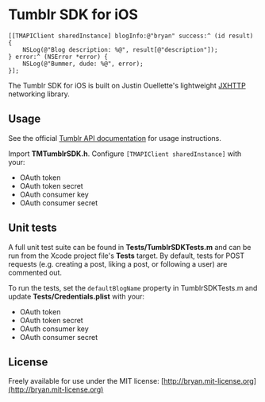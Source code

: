 # Tumblr SDK for iOS

    [[TMAPIClient sharedInstance] blogInfo:@"bryan" success:^ (id result) {
        NSLog(@"Blog description: %@", result[@"description"]);
    } error:^ (NSError *error) {
        NSLog(@"Bummer, dude: %@", error);
    }];
    
The Tumblr SDK for iOS is built on Justin Ouellette's lightweight [JXHTTP](https://github.com/jstn/JXHTTP) networking library.

## Usage
See the official [Tumblr API documentation](http://www.tumblr.com/docs/en/api/v2) for usage instructions.

Import **TMTumblrSDK.h**. Configure `[TMAPIClient sharedInstance]` with your:

* OAuth token
* OAuth token secret
* OAuth consumer key
* OAuth consumer secret


## Unit tests
A full unit test suite can be found in **Tests/TumblrSDKTests.m** and can be run from the Xcode project file's **Tests** target. By default, tests for POST requests (e.g. creating a post, liking a post, or following a user) are commented out.

To run the tests, set the `defaultBlogName` property in TumblrSDKTests.m and update **Tests/Credentials.plist** with your:

* OAuth token
* OAuth token secret
* OAuth consumer key
* OAuth consumer secret

## License
Freely available for use under the MIT license: [http://bryan.mit-license.org](http://bryan.mit-license.org)